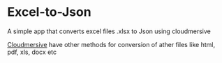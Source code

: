 # Excel-to-Json
A simple app that converts excel files .xlsx to Json using cloudmersive

<a href="https://api.cloudmersive.com/">Cloudmersive</a> have other methods for conversion of ather files like html, pdf, xls, docx etc
